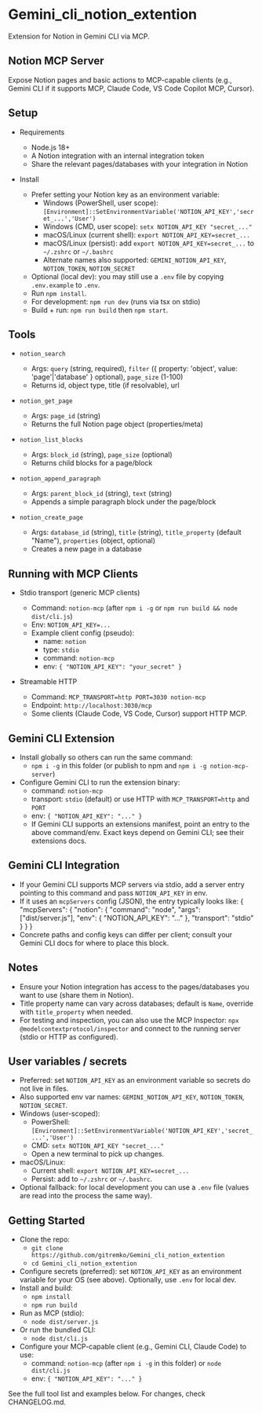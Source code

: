 # Gemini_cli_notion_extention

Extension for Notion in Gemini CLI via MCP.

## Notion MCP Server

Expose Notion pages and basic actions to MCP-capable clients (e.g., Gemini CLI if it supports MCP, Claude Code, VS Code Copilot MCP, Cursor).

## Setup

- Requirements
  - Node.js 18+
  - A Notion integration with an internal integration token
  - Share the relevant pages/databases with your integration in Notion

- Install
  - Prefer setting your Notion key as an environment variable:
    - Windows (PowerShell, user scope): `[Environment]::SetEnvironmentVariable('NOTION_API_KEY','secret_...','User')`
    - Windows (CMD, user scope): `setx NOTION_API_KEY "secret_..."`
    - macOS/Linux (current shell): `export NOTION_API_KEY=secret_...`
    - macOS/Linux (persist): add `export NOTION_API_KEY=secret_...` to `~/.zshrc` or `~/.bashrc`
    - Alternate names also supported: `GEMINI_NOTION_API_KEY`, `NOTION_TOKEN`, `NOTION_SECRET`
  - Optional (local dev): you may still use a `.env` file by copying `.env.example` to `.env`.
  - Run `npm install`.
  - For development: `npm run dev` (runs via tsx on stdio)
  - Build + run: `npm run build` then `npm start`.

## Tools

- `notion_search`
  - Args: `query` (string, required), `filter` ({ property: 'object', value: 'page'|'database' } optional), `page_size` (1-100)
  - Returns id, object type, title (if resolvable), url

- `notion_get_page`
  - Args: `page_id` (string)
  - Returns the full Notion page object (properties/meta)

- `notion_list_blocks`
  - Args: `block_id` (string), `page_size` (optional)
  - Returns child blocks for a page/block

- `notion_append_paragraph`
  - Args: `parent_block_id` (string), `text` (string)
  - Appends a simple paragraph block under the page/block

- `notion_create_page`
  - Args: `database_id` (string), `title` (string), `title_property` (default "Name"), `properties` (object, optional)
  - Creates a new page in a database

## Running with MCP Clients

- Stdio transport (generic MCP clients)
  - Command: `notion-mcp` (after `npm i -g` or `npm run build && node dist/cli.js`)
  - Env: `NOTION_API_KEY=...`
  - Example client config (pseudo):
    - name: `notion`
    - type: `stdio`
    - command: `notion-mcp`
    - env: `{ "NOTION_API_KEY": "your_secret" }`

- Streamable HTTP
  - Command: `MCP_TRANSPORT=http PORT=3030 notion-mcp`
  - Endpoint: `http://localhost:3030/mcp`
  - Some clients (Claude Code, VS Code, Cursor) support HTTP MCP.

## Gemini CLI Extension

- Install globally so others can run the same command:
  - `npm i -g` in this folder (or publish to npm and `npm i -g notion-mcp-server`)
- Configure Gemini CLI to run the extension binary:
  - command: `notion-mcp`
  - transport: `stdio` (default) or use HTTP with `MCP_TRANSPORT=http` and `PORT`
  - env: `{ "NOTION_API_KEY": "..." }`
  - If Gemini CLI supports an extensions manifest, point an entry to the above command/env. Exact keys depend on Gemini CLI; see their extensions docs.

## Gemini CLI Integration

- If your Gemini CLI supports MCP servers via stdio, add a server entry pointing to this command and pass `NOTION_API_KEY` in env.
- If it uses an `mcpServers` config (JSON), the entry typically looks like:
  {
    "mcpServers": {
      "notion": {
        "command": "node",
        "args": ["dist/server.js"],
        "env": { "NOTION_API_KEY": "..." },
        "transport": "stdio"
      }
    }
  }
- Concrete paths and config keys can differ per client; consult your Gemini CLI docs for where to place this block.

## Notes

- Ensure your Notion integration has access to the pages/databases you want to use (share them in Notion).
- Title property name can vary across databases; default is `Name`, override with `title_property` when needed.
- For testing and inspection, you can also use the MCP Inspector: `npx @modelcontextprotocol/inspector` and connect to the running server (stdio or HTTP as configured).

## User variables / secrets

- Preferred: set `NOTION_API_KEY` as an environment variable so secrets do not live in files.
- Also supported env var names: `GEMINI_NOTION_API_KEY`, `NOTION_TOKEN`, `NOTION_SECRET`.
- Windows (user-scoped):
  - PowerShell: `[Environment]::SetEnvironmentVariable('NOTION_API_KEY','secret_...','User')`
  - CMD: `setx NOTION_API_KEY "secret_..."`
  - Open a new terminal to pick up changes.
- macOS/Linux:
  - Current shell: `export NOTION_API_KEY=secret_...`
  - Persist: add to `~/.zshrc` or `~/.bashrc`.
- Optional fallback: for local development you can use a `.env` file (values are read into the process the same way).

## Getting Started

- Clone the repo:
  - `git clone https://github.com/gitremko/Gemini_cli_notion_extention`
  - `cd Gemini_cli_notion_extention`
- Configure secrets (preferred): set `NOTION_API_KEY` as an environment variable for your OS (see above). Optionally, use `.env` for local dev.
- Install and build:
  - `npm install`
  - `npm run build`
- Run as MCP (stdio):
  - `node dist/server.js`
- Or run the bundled CLI:
  - `node dist/cli.js`
- Configure your MCP-capable client (e.g., Gemini CLI, Claude Code) to use:
  - command: `notion-mcp` (after `npm i -g` in this folder) or `node dist/cli.js`
  - env: `{ "NOTION_API_KEY": "..." }`

See the full tool list and examples below. For changes, check CHANGELOG.md.

